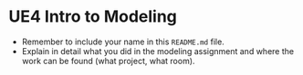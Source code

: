 # UE4 Intro to Modeling

* Remember to include your name in this `README.md` file.
* Explain in detail what you did in the modeling assignment and where the work can be found (what project, what room).